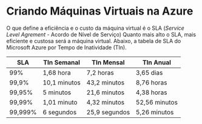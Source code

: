 # Criando Máquinas Virtuais na Azure

O que define a eficiência e o custo da máquina virtual é o SLA (*Service Level Agrement* - Acordo de Nível de Serviço)
Quanto mais alto o SLA, mais eficiente e custosa será a máquina virtual.
Abaixo, a tabela de SLA do Microsoft Azure por Tempo de Inatividade (TIn).

| SLA     | TIn Semanal  | TIn Mensal    | TIn Anual     |
| ------- | ------------ | ------------- | ------------- |
| 99%     | 1,68 hora    | 7,2 horas     | 3,65 dias     |
| 99,9%   | 10,1 minutos | 43,2 minutos  | 8,76 horas    |
| 99,95%  | 5 minutos    | 21,6 minutos  | 4,38 horas    |
| 99,99%  | 1,01 minuto  | 4,32 minutos  | 52,56 minutos |
| 99,999% | 6 segundos   | 25,9 segundos | 5,26 minutos  |

